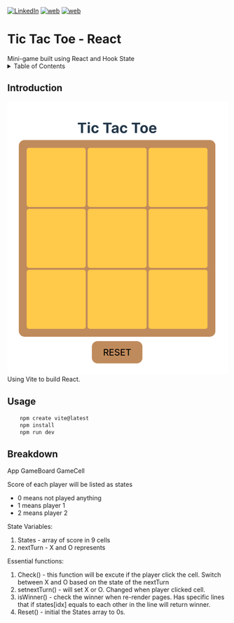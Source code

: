 [![LinkedIn][linkedin-shield]][linkedin-url] [![web][web-shield]][web-url] 
[![web][resume-shield]][resume-url]

<h1>Tic Tac Toe - React</h1>
Mini-game built using React and Hook State
<br>
<details>
  <summary>Table of Contents</summary>
  <ol>
    <li>Introduction</li>
    <li>Usage</li>
    <li>Breakdown</li>
  </ol>
</details>
<h2>Introduction</h2>
<img src=".//public/project.png" alt="project image">
Using Vite to build React.

<h2>Usage</h2>

```
    npm create vite@latest
    npm install
    npm run dev
```

<h2>Breakdown</h2>

App
    GameBoard
        GameCell

Score of each player will be listed as states
- 0 means not played anything
- 1 means player 1
- 2 means player 2

State Variables:
1. States - array of score in 9 cells
2. nextTurn - X and O represents

Essential functions:
1. Check() - this function will be excute if the player click the cell. Switch between X and O based on the state of the nextTurn
2. setnextTurn() - will set X or O. Changed when player clicked cell.
3. isWinner() - check the winner when re-render pages. Has specific lines that if states[idx] equals to each other in the line will return winner.
4. Reset() - initial the States array to 0s.







[linkedin-url]: https://www.linkedin.com/in/harryph8605/
[linkedin-shield]: https://img.shields.io/badge/LinkedIn-blue?style=for-the-badge
[web-url]: https://devhuypham.me
[web-shield]:https://img.shields.io/badge/Harry_Pham-F96167?style=for-the-badge
[resume-url]: https://drive.google.com/file/d/1NxrqI-Wi9R3qad9Qz-mI5z1zJ5Yu6m_a/view?usp=sharing
[resume-shield]: https://img.shields.io/badge/Resume-F9E795?style=for-the-badge

